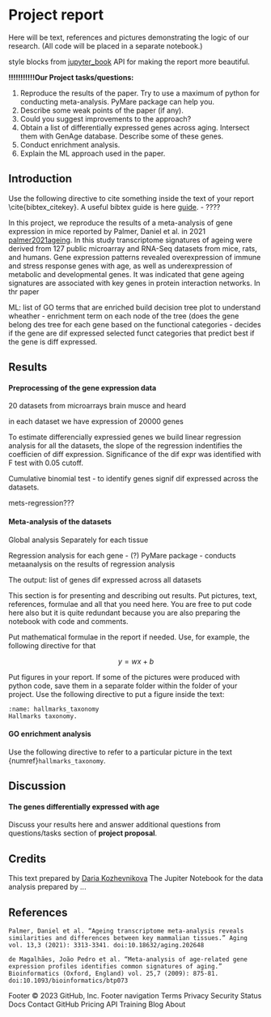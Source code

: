 # Project report

Here will be text, references and pictures demonstrating the logic of our research. (All code will be placed in a separate notebook.)

style blocks from [jupyter_book](https://jupyterbook.org/en/stable/intro.html) API for making the report more beautiful.

**!!!!!!!!!!!Our Project tasks/questions:**
1) Reproduce the results of the paper. Try to use a maximum of python for conducting meta-analysis. PyMare package can help you.
2) Describe some weak points of the paper (if any).
3) Could you suggest improvements to the approach?
4) Obtain a list of differentially expressed genes across aging. Intersect them with GenAge database. Describe some of these genes.
5) Conduct enrichment analysis.
6) Explain the ML approach used in the paper.


## Introduction

Use the following directive to cite something inside the text of your report \cite{bibtex_citekey}. A useful bibtex guide is here [guide](https://www.bibtex.com/g/bibtex-format/). - ????

In this project, we reproduce the results of a meta-analysis of gene expression in mice reported by Palmer, Daniel et al. in 2021  [palmer2021ageing](https://www.ncbi.nlm.nih.gov/pmc/articles/PMC7906136/#SD2). In this study transcriptome signatures of ageing were derived from 127 public microarray and RNA-Seq datasets from mice, rats, and humans. Gene expression patterns revealed overexpression of immune and stress response genes with age, as well as underexpression of metabolic and developmental genes. It was indicated that gene ageing signatures are associated with key genes in protein interaction networks. In thr paper [](https://www.ncbi.nlm.nih.gov/pmc/articles/PMC2732303/)

ML: list of GO terms that are enriched   build decision tree plot to understand wheather - enrichment term on each node of the tree (does the gene belong 
des tree for each gene based on the functional categories - decides if the gene are dif expressed
selected funct categories that predict best if the gene is diff expressed.



## Results

#### Preprocessing of the gene expression data

20 datasets from microarrays brain musce and heard 

in each dataset we have expression of 20000 genes

To estimate differencially expressied genes we build linear regression analysis for all the datasets, the slope of the regression indentifies the coefficien of diff expression. Significance of the dif expr was identified with F test with 0.05 cutoff. 

Cumulative binomial test - to identify genes signif dif expressed across the datasets. 

mets-regression???

#### Meta-analysis of the datasets

Global analysis 
Separately for each tissue 

Regression analysis for each gene - (?) PyMare package - conducts metaanalysis on the results of regression analysis 


The output: list of genes dif expressed across all datasets

This section is for presenting and describing out results. Put pictures, text, references, formulae and all that you need here. You are free to put code here also but it is quite redundant because you are also preparing the notebook with code and comments. 

Put mathematical formulae in the report if needed. Use, for example, the following directive for that

$$ y = wx + b$$

Put figures in your report. If some of the pictures were produced with python code, save them in a separate folder within the folder of your project. Use the following directive to put a figure inside the text:

```{figure} figs/hallmarks_taxonomy.png
:name: hallmarks_taxonomy
Hallmarks taxonomy.
```

#### GO enrichment analysis


Use the following directive to refer to a particular picture in the text {numref}`hallmarks_taxonomy`.

## Discussion

#### The genes differentially expressed with age

Discuss your results here and answer additional questions from questions/tasks section of **project proposal**. 

## Credits
This text prepared by [Daria Kozhevnikova](https://linktoyourprofile/scholar/or/linkedin.com) 
The Jupiter Notebook for the data analysis prepared by ...

## References

```{bibliography}
Palmer, Daniel et al. “Ageing transcriptome meta-analysis reveals similarities and differences between key mammalian tissues.” Aging vol. 13,3 (2021): 3313-3341. doi:10.18632/aging.202648

de Magalhães, João Pedro et al. “Meta-analysis of age-related gene expression profiles identifies common signatures of aging.” Bioinformatics (Oxford, England) vol. 25,7 (2009): 875-81. doi:10.1093/bioinformatics/btp073
```

Footer
© 2023 GitHub, Inc.
Footer navigation
Terms
Privacy
Security
Status
Docs
Contact GitHub
Pricing
API
Training
Blog
About
